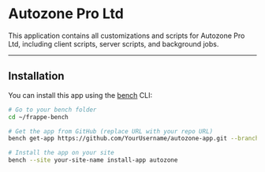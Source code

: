 # Autozone Pro Ltd

This application contains all customizations and scripts for Autozone Pro Ltd, including client scripts, server scripts, and background jobs.

---

## Installation

You can install this app using the [bench](https://github.com/frappe/bench) CLI:

```bash
# Go to your bench folder
cd ~/frappe-bench

# Get the app from GitHub (replace URL with your repo URL)
bench get-app https://github.com/YourUsername/autozone-app.git --branch develop

# Install the app on your site
bench --site your-site-name install-app autozone
